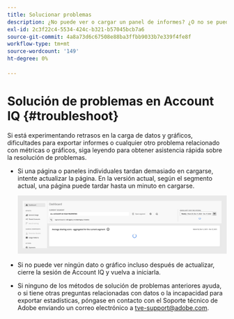 ```yaml
---
title: Solucionar problemas
description: ¿No puede ver o cargar un panel de informes? ¿O no se puede exportar un informe? Obtenga información sobre cómo resolver los problemas más comunes del producto.
exl-id: 2c3f22c4-5534-424c-b321-b57045bcb7a6
source-git-commit: 4a8a73d6c67508e88ba3ffbb9033b7e339f4fe8f
workflow-type: tm+mt
source-wordcount: '149'
ht-degree: 0%

---
```


# Solución de problemas en Account IQ {#troubleshoot}

Si está experimentando retrasos en la carga de datos y gráficos, dificultades para exportar informes o cualquier otro problema relacionado con métricas o gráficos, siga leyendo para obtener asistencia rápida sobre la resolución de problemas.

* Si una página o paneles individuales tardan demasiado en cargarse, intente actualizar la página. En la versión actual, según el segmento actual, una página puede tardar hasta un minuto en cargarse.

  ![](assets/troubleshoot.png)

* Si no puede ver ningún dato o gráfico incluso después de actualizar, cierre la sesión de Account IQ y vuelva a iniciarla.

* Si ninguno de los métodos de solución de problemas anteriores ayuda, o si tiene otras preguntas relacionadas con datos o la incapacidad para exportar estadísticas, póngase en contacto con el Soporte técnico de Adobe enviando un correo electrónico a <tve-support@adobe.com>.
